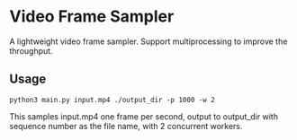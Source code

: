 # Video Frame Sampler
A lightweight video frame sampler. Support multiprocessing to improve the throughput.

## Usage
```
python3 main.py input.mp4 ./output_dir -p 1000 -w 2
```
This samples input.mp4 one frame per second, output to output_dir with sequence number as the file name, with 2 concurrent workers.
